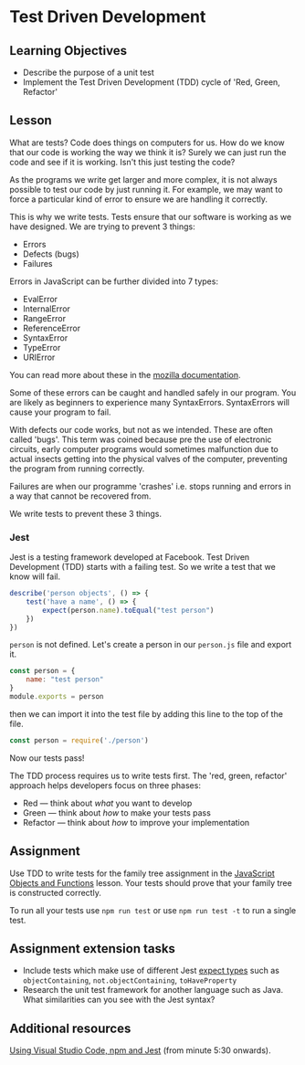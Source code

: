 # Test Driven Development

## Learning Objectives
* Describe the purpose of a unit test
* Implement the Test Driven Development (TDD) cycle of 'Red, Green, Refactor'

## Lesson
What are tests? Code does things on computers for us. How do we know that our code is working the way we think it is? Surely we can just run the code and see if it is working. Isn't this just testing the code?

As the programs we write get larger and more complex, it is not always possible to test our code by just running it. For example, we may want to force a particular kind of error to ensure we are handling it correctly.

This is why we write tests. Tests ensure that our software is working as we have designed. We are trying to prevent 3 things:

* Errors
* Defects (bugs)
* Failures

Errors in JavaScript can be further divided into 7 types:

* EvalError
* InternalError
* RangeError
* ReferenceError
* SyntaxError
* TypeError
* URIError

You can read more about these in the [mozilla documentation](https://developer.mozilla.org/en-US/docs/Web/JavaScript/Reference/Global_Objects/Error).

Some of these errors can be caught and handled safely in our program. You are likely as beginners to experience many SyntaxErrors. SyntaxErrors will cause your program to fail.

With defects our code works, but not as we intended. These are often called 'bugs'. This term was coined because pre the use of electronic circuits, early computer programs would sometimes malfunction due to actual insects getting into the physical valves of the computer, preventing the program from running correctly.

Failures are when our programme 'crashes' i.e. stops running and errors in a way that cannot be recovered from.

We write tests to prevent these 3 things.

### Jest
Jest is a testing framework developed at Facebook. Test Driven Development (TDD) starts with a failing test. So we write a test that we know will fail. 

```javascript
describe('person objects', () => {
    test('have a name', () => {
        expect(person.name).toEqual("test person")
    })
})
```
`person` is not defined. Let's create a person in our `person.js` file and export it.

```javascript
const person = {
    name: "test person"
}
module.exports = person
```
then we can import it into the test file by adding this line to the top of the file.
```javascript
const person = require('./person')
```
Now our tests pass!

The TDD process requires us to write tests first. The 'red, green, refactor' approach helps developers focus on three phases:

  * Red — think about <em>what</em> you want to develop
  * Green — think about <em>how</em> to make your tests pass
  * Refactor — think about <em>how</em> to improve your implementation

## Assignment
Use TDD to write tests for the family tree assignment in the [JavaScript Objects and Functions](/curriculum/Bootcamp/Unit-1-Object_Oriented_Programming/0.1.1-JavaScript_Objects_and_Functions#java) lesson. Your tests should prove that your family tree is constructed correctly.

To run all your tests use `npm run test` or use `npm run test -t` to run a single test.

## Assignment extension tasks
  * Include tests which make use of different Jest [expect types](https://jestjs.io/docs/expect) such as `objectContaining`, `not.objectContaining`, `toHaveProperty`
  * Research the unit test framework for another language such as Java. What similarities can you see with the Jest syntax?

## Additional resources
[Using Visual Studio Code, npm and Jest](https://www.youtube.com/watch?v=EIQgVdoYb0M) (from minute 5:30 onwards). 

